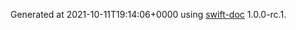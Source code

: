 Generated at 2021-10-11T19:14:06+0000 using [swift-doc](https://github.com/SwiftDocOrg/swift-doc) 1.0.0-rc.1.
